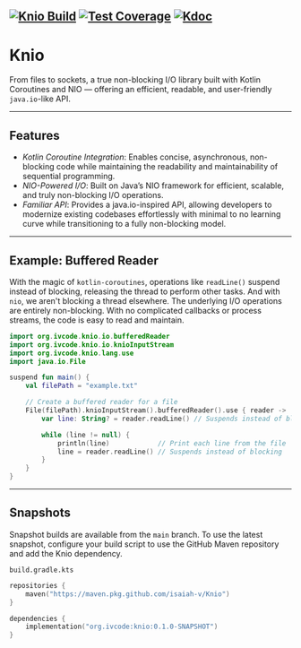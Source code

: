 [![Knio Build](https://github.com/isaiah-v/Knio/actions/workflows/build.yml/badge.svg)](https://github.com/isaiah-v/Knio/actions/workflows/build.yml)
[![Test Coverage](https://isaiah-v.github.io/Knio/build/main/badges/Test-Coverage.svg)](https://isaiah-v.github.io/Knio/build/main/jacoco/)
[![Kdoc](https://img.shields.io/badge/Kdoc-green)](https://isaiah-v.github.io/Knio/build/main/kdoc/)
----  

# Knio

From files to sockets, a true non-blocking I/O library built with Kotlin Coroutines and NIO — offering an efficient,
readable, and user-friendly `java.io`-like API.

---  

## Features
- *Kotlin Coroutine Integration*: Enables concise, asynchronous, non-blocking code while maintaining the readability and maintainability of sequential programming.
- *NIO-Powered I/O*: Built on Java’s NIO framework for efficient, scalable, and truly non-blocking I/O operations.
- *Familiar API*: Provides a java.io-inspired API, allowing developers to modernize existing codebases effortlessly with minimal to no learning curve while transitioning to a fully non-blocking model.

---  

## Example: Buffered Reader
With the magic of `kotlin-coroutines`, operations like `readLine()` suspend instead of blocking, releasing the thread to
perform other tasks. And with `nio`, we aren't blocking a thread elsewhere. The underlying I/O operations are entirely
non-blocking. With no complicated callbacks or process streams, the code is easy to read and maintain.

```kotlin  
import org.ivcode.knio.io.bufferedReader  
import org.ivcode.knio.io.knioInputStream  
import org.ivcode.knio.lang.use  
import java.io.File  

suspend fun main() {  
    val filePath = "example.txt"  

    // Create a buffered reader for a file  
    File(filePath).knioInputStream().bufferedReader().use { reader ->  
        var line: String? = reader.readLine() // Suspends instead of blocking  

        while (line != null) {  
            println(line)            // Print each line from the file  
            line = reader.readLine() // Suspends instead of blocking  
        }  
    }  
}
```

---
## Snapshots

Snapshot builds are available from the `main` branch. To use the latest snapshot, configure your build script to use the GitHub Maven repository and add the Knio dependency.

`build.gradle.kts`
```kotlin
repositories {
    maven("https://maven.pkg.github.com/isaiah-v/Knio")
}

dependencies {
    implementation("org.ivcode:knio:0.1.0-SNAPSHOT")
}
```